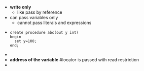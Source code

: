 - __write only__
	- like pass by reference
- can pass variables only
	- cannot pass literals and expressions
- ```
  create procedure abc(out y int)
  begin
  	set y=100;
  end;
  ```
-
- __address of the variable__ #locator is passed with read restriction
-